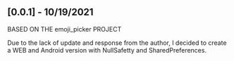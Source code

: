 ## [0.0.1] - 10/19/2021

BASED ON THE emoji_picker PROJECT

Due to the lack of update and response from the author, I decided to create a
WEB and Android version with NullSafetty and SharedPreferences.
